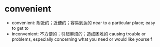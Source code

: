 # convenient

- convenient: 附近的；近便的；容易到达的 near to a particular place; easy to get to
- inconvenient: 不方便的；引起麻烦的；造成困难的 causing trouble or problems, especially concerning what you need or would like yourself

